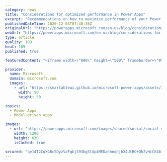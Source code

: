 ```yaml
---
category: news
title: "Considerations for optimized performance in Power Apps"
excerpt: "Recommendations on how to maximize performance of your Power Apps "
publishedDateTime: 2020-12-03T07:40:36Z
originalUrl: "https://powerapps.microsoft.com/en-us/blog/considerations-for-optimized-performance-in-power-apps/"
webUrl: "https://powerapps.microsoft.com/en-us/blog/considerations-for-optimized-performance-in-power-apps/"
type: article
quality: 189
heat: 189
published: true

featuredContent: "<iframe width=\"800\" height=\"500\" frameborder=\"0\" src=\"https://www.youtube.com/embed/jcKoqC9Vfmo\" allow=\"accelerometer; autoplay; encrypted-media; gyroscope; picture-in-picture\" allowfullscreen></iframe>"

provider:
  name: Microsoft
  domain: microsoft.com
  images:
    - url: "https://smartableai.github.io/microsoft-power-apps/assets/images/organizations/microsoft.com-50x50.jpg"
      width: 50
      height: 50

topics:
  - Power Apps
  - Model-driven apps

images:
  - url: "https://powerapps.microsoft.com/images/shared/social/social-share-post-ignite.png"
    width: 1200
    height: 630
    isCached: true

secured: "qe14T2CqXGBcSDyzVaFqbj393bgSlGp4MEDahhnqhjhX4UtRO+QhZvHcCK4b1pgIvn6yvhbE9qbP3uZQ8WQuIzZxcKnm50x9ADFtlQfxxrgy8EagO86ALHHrOpvNkMRtVEV2w8Hi8+iquhx7n8nYn4nTS46AXROzl/2lYjzMndSHEMJj4GR8ecQvHpj0LFFatc1srPeKjqjBwAE67EtdYpxNoHraFGngOXJ0vXQrlyJuI+3/URaTwqsEfcCY4v4bzz/2alyN93xLVMNcPvCMMccpUsLEvrTa/JidV1kDuOJl6GN0oLx1KZNvludJF54g6woiUuZGyk/f0U9T+KggEZnofxBwwxzRzZKa+cDhcwYMghEK8BFFbEriFcfmi/7QKzj9ru1eOoLvPUnm+EgHqTFU63EvrVf7iLOeE+dss0EDy98ibn4PBcIFPophYM21l4MTowRezkhQPQ1m4zdLxg==;rJMxuTf8jak2jiJMBboEjA=="
---
```


